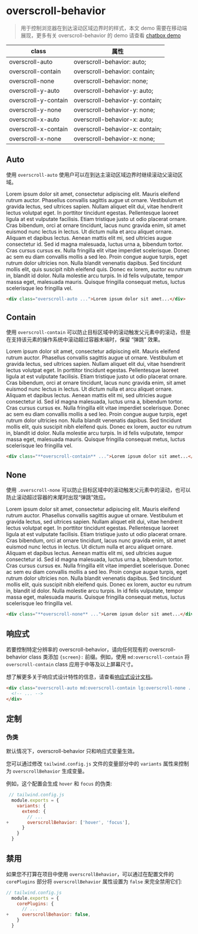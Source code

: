 # overscroll-behavior

> 用于控制浏览器在到达滚动区域边界时的样式，本文 demo 需要在移动端展现，更多有关 overscroll-behavior 的 demo 请查看 [chatbox demo](https://ebidel.github.io/demos/chatbox.html)

| class                 | 属性                            |
| --------------------- | ------------------------------- |
| overscroll-auto      | overscroll-behavior: auto;      |
| overscroll-contain   | overscroll-behavior: contain;   |
| overscroll-none      | overscroll-behavior: none;      |
| overscroll-y-auto    | overscroll-behavior-y: auto;    |
| overscroll-y-contain | overscroll-behavior-y: contain; |
| overscroll-y-none    | overscroll-behavior-y: none;    |
| overscroll-x-auto    | overscroll-behavior-x: auto;    |
| overscroll-x-contain | overscroll-behavior-x: contain; |
| overscroll-x-none    | overscroll-behavior-x: none;    |

## Auto

使用 `overscroll-auto` 使用户可以在到达主滚动区域边界时继续滚动父滚动区域。

<div class="overscroll-auto overflow-auto h-32 bg-emerald-200 text-emerald-500 px-6 py-4 font-medium font-flow rounded-lg">
  <p>
    Lorem ipsum dolor sit amet, consectetur adipiscing elit. Mauris eleifend rutrum auctor. Phasellus convallis sagittis augue ut ornare. Vestibulum et gravida lectus, sed ultrices sapien. Nullam aliquet elit dui, vitae hendrerit lectus volutpat eget. In porttitor tincidunt egestas. Pellentesque laoreet ligula at est vulputate facilisis. Etiam tristique justo ut odio placerat ornare. Cras bibendum, orci at ornare tincidunt, lacus nunc gravida enim, sit amet euismod nunc lectus in lectus. Ut dictum nulla et arcu aliquet ornare. Aliquam et dapibus lectus. Aenean mattis elit mi, sed ultricies augue consectetur id. Sed id magna malesuada, luctus urna a, bibendum tortor. Cras cursus cursus ex. Nulla fringilla elit vitae imperdiet scelerisque. Donec ac sem eu diam convallis mollis a sed leo. Proin congue augue turpis, eget rutrum dolor ultricies non. Nulla blandit venenatis dapibus. Sed tincidunt mollis elit, quis suscipit nibh eleifend quis. Donec ex lorem, auctor eu rutrum in, blandit id dolor. Nulla molestie arcu turpis. In id felis vulputate, tempor massa eget, malesuada mauris. Quisque fringilla consequat metus, luctus scelerisque leo fringilla vel.
  </p>
</div>

```html
<div class="overscroll-auto ...">Lorem ipsum dolor sit amet...</div>
```

## Contain

使用 `overscroll-contain` 可以防止目标区域中的滚动触发父元素中的滚动，但是在支持该元素的操作系统中滚动超过容器末端时，保留 “弹跳” 效果。

<div class="overscroll-contain overflow-auto h-32 bg-light-blue-200 text-light-blue-500 px-6 py-4 font-medium font-flow rounded-lg">
  <p>
    Lorem ipsum dolor sit amet, consectetur adipiscing elit. Mauris eleifend rutrum auctor. Phasellus convallis sagittis augue ut ornare. Vestibulum et gravida lectus, sed ultrices sapien. Nullam aliquet elit dui, vitae hsendrerit lectus volutpat eget. In porttitor tincidunt egestas. Pellentesque laoreet ligula at est vulputate facilisis. Etiam tristique justo ut odio placerat ornare. Cras bibendum, orci at ornare tincidunt, lacus nunc gravida enim, sit amet euismod nunc lectus in lectus. Ut dictum nulla et arcu aliquet ornare. Aliquam et dapibus lectus. Aenean mattis elit mi, sed ultricies augue consectetur id. Sed id magna malesuada, luctus urna a, bibendum tortor. Cras cursus cursus ex. Nulla fringilla elit vitae imperdiet scelerisque. Donec ac sem eu diam convallis mollis a sed leo. Proin congue augue turpis, eget rutrum dolor ultricies non. Nulla blandit venenatis dapibus. Sed tincidunt mollis elit, quis suscipit nibh eleifend quis. Donec ex lorem, auctor eu rutrum in, blandit id dolor. Nulla molestie arcu turpis. In id felis vulputate, tempor massa eget, malesuada mauris. Quisque fringilla consequat metus, luctus scelerisque leo fringilla vel.
  </p>
</div>

```html
<div class="**overscroll-contain** ...">Lorem ipsum dolor sit amet...</div>
```

## None

使用 `.overscroll-none` 可以防止目标区域中的滚动触发父元素中的滚动，也可以防止滚动超过容器的末尾时出现“弹跳”效应。

<div class="overscroll-none overflow-auto h-32 bg-amber-200 text-amber-500 px-6 py-4 font-medium font-flow rounded-lg">
  <p>
    Lorem ipsum dolor sit amet, consectetur adipiscing elit. Mauris eleifend rutrum auctor. Phasellus convallis sagittis augue ut ornare. Vestibulum et gravida lectus, sed ultrices sapien. Nullam aliquet elit dui, vitae hendrerit lectus volutpat eget. In porttitor tincidunt egestas. Pellentesque laoreet ligula at est vulputate facilisis. Etiam tristique justo ut odio placerat ornare. Cras bibendum, orci at ornare tincidunt, lacus nunc gravida enim, sit amet euismod nunc lectus in lectus. Ut dictum nulla et arcu aliquet ornare. Aliquam et dapibus lectus. Aenean mattis elit mi, sed ultricies augue consectetur id. Sed id magna malesuada, luctus urna a, bibendum tortor. Cras cursus cursus ex. Nulla fringilla elit vitae imperdiet scelerisque. Donec ac sem eu diam convallis mollis a sed leo. Proin congue augue turpis, eget rutrum dolor ultricies non. Nulla blandit venenatis dapibus. Sed tincidunt mollis elit, quis suscipit nibh eleifend quis. Donec ex lorem, auctor eu rutrum in, blandit id dolor. Nulla molestie arcu turpis. In id felis vulputate, tempor massa eget, malesuada mauris. Quisque fringilla consequat metus, luctus scelerisque leo fringilla vel.
  </p>
</div>

```html
<div class="**overscroll-none** ...">Lorem ipsum dolor sit amet...</div>
```

## 响应式

若要控制特定分辨率的 overscroll-behavior，请向任何现有的 overscroll-behavior class 类添加 `{screen}:` 前缀。例如，使用 `md:overscroll-contain` 将 `overscroll-contain` class 应用于中等及以上屏幕尺寸。

想了解更多关于响应式设计特性的信息，请查看[响应式设计文档](https://tailwindcss.com/docs/responsive-design)。

```html
<div class="overscroll-auto md:overscroll-contain lg:overscroll-none ...">
  <!-- ... -->
</div>
```

## 定制

### 伪类

默认情况下，overscroll-behavior 只和响应式变量生效。

您可以通过修改 `tailwind.config.js` 文件的变量部分中的 `variants` 属性来控制为 `overscrollBehavior` 生成变量。

例如，这个配置会生成 `hover` 和 `focus` 的伪类:

```js
 // tailwind.config.js
  module.exports = {
    variants: {
      extend: {
        // ...
+       overscrollBehavior: ['hover', 'focus'],
      }
    }
  }
```

## 禁用

如果您不打算在项目中使用 `overscrollBehavior`，可以通过在配置文件的 `corePlugins` 部分将 `overscrollBehavior` 属性设置为 `false` 来完全禁用它们:

```js
// tailwind.config.js
  module.exports = {
    corePlugins: {
      // ...
+     overscrollBehavior: false,
    }
  }
```
